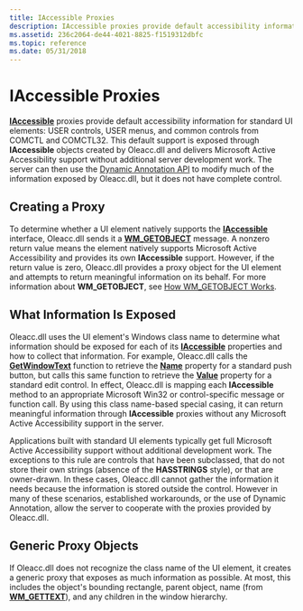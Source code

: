 ```yaml
---
title: IAccessible Proxies
description: IAccessible proxies provide default accessibility information for standard UI elements USER controls, USER menus, and common controls from COMCTL and COMCTL32.
ms.assetid: 236c2064-de44-4021-8825-f1519312dbfc
ms.topic: reference
ms.date: 05/31/2018
---
```


# IAccessible Proxies

[**IAccessible**](/windows/desktop/api/oleacc/nn-oleacc-iaccessible) proxies provide default accessibility information for standard UI elements: USER controls, USER menus, and common controls from COMCTL and COMCTL32. This default support is exposed through **IAccessible** objects created by Oleacc.dll and delivers Microsoft Active Accessibility support without additional server development work. The server can then use the [Dynamic Annotation API](dynamic-annotation-api.md) to modify much of the information exposed by Oleacc.dll, but it does not have complete control.

## Creating a Proxy

To determine whether a UI element natively supports the [**IAccessible**](/windows/desktop/api/oleacc/nn-oleacc-iaccessible) interface, Oleacc.dll sends it a [**WM\_GETOBJECT**](wm-getobject.md) message. A nonzero return value means the element natively supports Microsoft Active Accessibility and provides its own **IAccessible** support. However, if the return value is zero, Oleacc.dll provides a proxy object for the UI element and attempts to return meaningful information on its behalf. For more information about **WM\_GETOBJECT**, see [How WM\_GETOBJECT Works](how-wm-getobject-works.md).

## What Information Is Exposed

Oleacc.dll uses the UI element's Windows class name to determine what information should be exposed for each of its [**IAccessible**](/windows/desktop/api/oleacc/nn-oleacc-iaccessible) properties and how to collect that information. For example, Oleacc.dll calls the [**GetWindowText**](/windows/desktop/api/winuser/nf-winuser-getwindowtexta) function to retrieve the [**Name**](name-property.md) property for a standard push button, but calls this same function to retrieve the [**Value**](value-property.md) property for a standard edit control. In effect, Oleacc.dll is mapping each **IAccessible** method to an appropriate Microsoft Win32 or control-specific message or function call. By using this class name-based special casing, it can return meaningful information through **IAccessible** proxies without any Microsoft Active Accessibility support in the server.

Applications built with standard UI elements typically get full Microsoft Active Accessibility support without additional development work. The exceptions to this rule are controls that have been subclassed, that do not store their own strings (absence of the **HASSTRINGS** style), or that are owner-drawn. In these cases, Oleacc.dll cannot gather the information it needs because the information is stored outside the control. However in many of these scenarios, established workarounds, or the use of Dynamic Annotation, allow the server to cooperate with the proxies provided by Oleacc.dll.

## Generic Proxy Objects

If Oleacc.dll does not recognize the class name of the UI element, it creates a generic proxy that exposes as much information as possible. At most, this includes the object's bounding rectangle, parent object, name (from [**WM\_GETTEXT**](/windows/desktop/winmsg/wm-gettext)), and any children in the window hierarchy.

 

 

